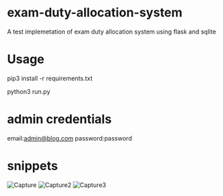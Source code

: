 # exam-duty-allocation-system
A test implemetation of exam duty allocation system using flask and sqlite

# Usage

pip3 install -r requirements.txt

python3 run.py

# admin credentials
email:admin@blog.com
password:password

# snippets

![Capture](https://user-images.githubusercontent.com/72008676/182055872-574309fc-5f52-48c7-a379-9dc6254f9931.PNG)
![Capture2](https://user-images.githubusercontent.com/72008676/182056047-aa52670e-f800-4b13-8713-c7ab3a2948b2.PNG)
![Capture3](https://user-images.githubusercontent.com/72008676/182056061-ed0fd8b0-e336-49c0-aa5e-fef596ee1d7f.PNG)
